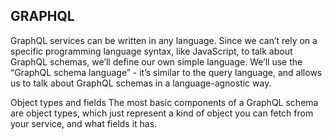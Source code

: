## GRAPHQL  

GraphQL services can be written in any language. Since we can’t rely on a specific programming language syntax, like JavaScript, to talk about GraphQL schemas, we’ll define our own simple language. We’ll use the “GraphQL schema language” - it’s similar to the query language, and allows us to talk about GraphQL schemas in a language-agnostic way.

Object types and fields
The most basic components of a GraphQL schema are object types, which just represent a kind of object you can fetch from your service, and what fields it has.